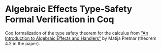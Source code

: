 # Algebraic Effects Type-Safety Formal Verification in Coq

Coq formalization of the type safety theorem for the calculus from ["An Introduction to Algebraic Effects and Handlers"](https://www.sciencedirect.com/science/article/pii/S1571066115000705) by Matija Pretnar (theorem 4.2 in the paper).